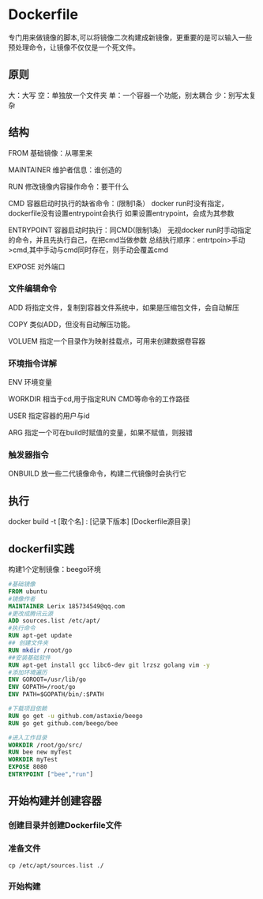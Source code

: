 # Dockerfile

专门用来做镜像的脚本,可以将镜像二次构建成新镜像，更重要的是可以输入一些预处理命令，让镜像不仅仅是一个死文件。

## 原则

大：大写
空：单独放一个文件夹
单：一个容器一个功能，别太耦合
少：别写太复杂

## 结构

FROM
基础镜像：从哪里来 

MAINTAINER
维护者信息：谁创造的

RUN
修改镜像内容操作命令：要干什么

CMD
容器启动时执行的缺省命令：(限制1条）
docker run时没有指定，dockerfile没有设置entrypoint会执行
如果设置entrypoint，会成为其参数

ENTRYPOINT
容器启动时执行：同CMD(限制1条）
无视docker run时手动指定的命令，并且先执行自己，在把cmd当做参数
 总结执行顺序：entrtpoin>手动>cmd,其中手动与cmd同时存在，则手动会覆盖cmd

EXPOSE
对外端口

### 文件编辑命令

ADD 
将指定文件，复制到容器文件系统中，如果是压缩包文件，会自动解压

COPY
类似ADD，但没有自动解压功能。

VOLUEM
指定一个目录作为映射挂载点，可用来创建数据卷容器

### 环境指令详解

ENV
环境变量

WORKDIR
相当于cd,用于指定RUN CMD等命令的工作路径

USER
指定容器的用户与id

ARG
指定一个可在build时赋值的变量，如果不赋值，则报错


### 触发器指令

ONBUILD
放一些二代镜像命令，构建二代镜像时会执行它 



## 执行

docker build -t [取个名] : [记录下版本] [Dockerfile源目录]

## dockerfil实践

构建1个定制镜像：beego环境

```Dockerfile
#基础镜像
FROM ubuntu
#镜像作者
MAINTAINER Lerix 185734549@qq.com
#更改成腾讯云源
ADD sources.list /etc/apt/
#执行命令
RUN apt-get update
## 创建文件夹
RUN mkdir /root/go
##安装基础软件
RUN apt-get install gcc libc6-dev git lrzsz golang vim -y
#添加环境遍历
ENV GOROOT=/usr/lib/go
ENV GOPATH=/root/go
ENV PATH=$GOPATH/bin/:$PATH

#下载项目依赖
RUN go get -u github.com/astaxie/beego
RUN go get github.com/beego/bee

#进入工作目录
WORKDIR /root/go/src/
RUN bee new myTest
WORKDIR myTest
EXPOSE 8080
ENTRYPOINT ["bee","run"]

```

## 开始构建并创建容器

### 创建目录并创建Dockerfile文件

### 准备文件
    
    cp /etc/apt/sources.list ./

### 开始构建



